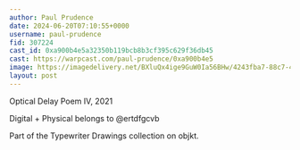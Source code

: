 ```yaml
---
author: Paul Prudence
date: 2024-06-20T07:10:55+0000
username: paul-prudence
fid: 307224
cast_id: 0xa900b4e5a32350b119bcb8b3cf395c629f36db45
cast: https://warpcast.com/paul-prudence/0xa900b4e5
image: https://imagedelivery.net/BXluQx4ige9GuW0Ia56BHw/4243fba7-88c7-4618-af02-0b653de12000/original
layout: post
---
```

Optical Delay Poem IV, 2021  
  
Digital + Physical belongs to @ertdfgcvb   
  
Part of the Typewriter Drawings collection on objkt.  

<img src='https://imagedelivery.net/BXluQx4ige9GuW0Ia56BHw/4243fba7-88c7-4618-af02-0b653de12000/original' alt='' referrerpolicy='no-referrer'/>